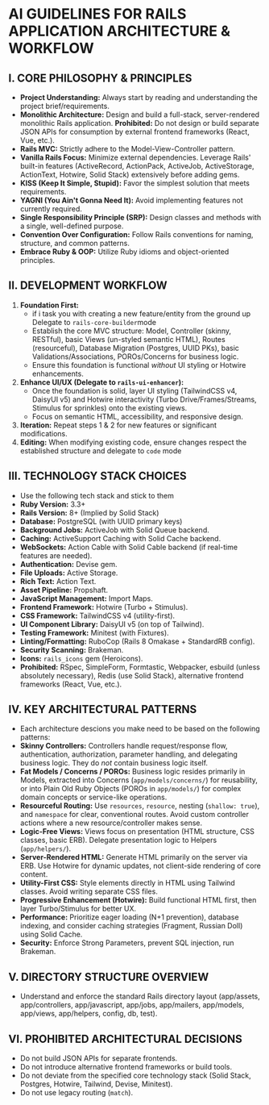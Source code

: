 # AI GUIDELINES FOR RAILS APPLICATION ARCHITECTURE & WORKFLOW

## I. CORE PHILOSOPHY & PRINCIPLES

*   **Project Understanding:** Always start by reading and understanding the project brief/requirements.
*   **Monolithic Architecture:** Design and build a full-stack, server-rendered monolithic Rails application. **Prohibited:** Do not design or build separate JSON APIs for consumption by external frontend frameworks (React, Vue, etc.).
*   **Rails MVC:** Strictly adhere to the Model-View-Controller pattern.
*   **Vanilla Rails Focus:** Minimize external dependencies. Leverage Rails' built-in features (ActiveRecord, ActionPack, ActiveJob, ActiveStorage, ActionText, Hotwire, Solid Stack) extensively before adding gems.
*   **KISS (Keep It Simple, Stupid):** Favor the simplest solution that meets requirements.
*   **YAGNI (You Ain't Gonna Need It):** Avoid implementing features not currently required.
*   **Single Responsibility Principle (SRP):** Design classes and methods with a single, well-defined purpose.
*   **Convention Over Configuration:** Follow Rails conventions for naming, structure, and common patterns.
*   **Embrace Ruby & OOP:** Utilize Ruby idioms and object-oriented principles.

## II. DEVELOPMENT WORKFLOW

1.  **Foundation First:**
    * if i task you with creating a new feature/entity from the ground up Delegate to `rails-core-builder`mode
    * Establish the core MVC structure: Model, Controller (skinny, RESTful), basic Views (un-styled semantic HTML), Routes (resourceful), Database Migration (Postgres, UUID PKs), basic Validations/Associations, POROs/Concerns for business logic.
    *   Ensure this foundation is functional *without* UI styling or Hotwire enhancements.
2.  **Enhance UI/UX (Delegate to `rails-ui-enhancer`):**
    *   Once the foundation is solid, layer UI styling (TailwindCSS v4, DaisyUI v5) and Hotwire interactivity (Turbo Drive/Frames/Streams, Stimulus for sprinkles) onto the existing views.
    *   Focus on semantic HTML, accessibility, and responsive design.
3.  **Iteration:** Repeat steps 1 & 2 for new features or significant modifications.
4.  **Editing:** When modifying existing code, ensure changes respect the established structure and delegate to `code` mode

## III. TECHNOLOGY STACK CHOICES

*   Use the following tech stack and stick to them
*   **Ruby Version:** 3.3+
*   **Rails Version:** 8+ (Implied by Solid Stack)
*   **Database:** PostgreSQL (with UUID primary keys)
*   **Background Jobs:** ActiveJob with Solid Queue backend.
*   **Caching:** ActiveSupport Caching with Solid Cache backend.
*   **WebSockets:** Action Cable with Solid Cable backend (if real-time features are needed).
*   **Authentication:** Devise gem.
*   **File Uploads:** Active Storage.
*   **Rich Text:** Action Text.
*   **Asset Pipeline:** Propshaft.
*   **JavaScript Management:** Import Maps.
*   **Frontend Framework:** Hotwire (Turbo + Stimulus).
*   **CSS Framework:** TailwindCSS v4 (utility-first).
*   **UI Component Library:** DaisyUI v5 (on top of Tailwind).
*   **Testing Framework:** Minitest (with Fixtures).
*   **Linting/Formatting:** RuboCop (Rails 8 Omakase + StandardRB config).
*   **Security Scanning:** Brakeman.
*   **Icons:** `rails_icons` gem (Heroicons).
*   **Prohibited:** RSpec, SimpleForm, Formtastic, Webpacker, esbuild (unless absolutely necessary), Redis (use Solid Stack), alternative frontend frameworks (React, Vue, etc.).

## IV. KEY ARCHITECTURAL PATTERNS

* Each architecture descions you make need to be based on the following patterns:
*   **Skinny Controllers:** Controllers handle request/response flow, authentication, authorization, parameter handling, and delegating business logic. They do *not* contain business logic itself.
*   **Fat Models / Concerns / POROs:** Business logic resides primarily in Models, extracted into Concerns (`app/models/concerns/`) for reusability, or into Plain Old Ruby Objects (POROs in `app/models/`) for complex domain concepts or service-like operations.
*   **Resourceful Routing:** Use `resources`, `resource`, nesting (`shallow: true`), and `namespace` for clear, conventional routes. Avoid custom controller actions where a new resource/controller makes sense.
*   **Logic-Free Views:** Views focus on presentation (HTML structure, CSS classes, basic ERB). Delegate presentation logic to Helpers (`app/helpers/`).
*   **Server-Rendered HTML:** Generate HTML primarily on the server via ERB. Use Hotwire for dynamic updates, not client-side rendering of core content.
*   **Utility-First CSS:** Style elements directly in HTML using Tailwind classes. Avoid writing separate CSS files.
*   **Progressive Enhancement (Hotwire):** Build functional HTML first, then layer Turbo/Stimulus for better UX.
*   **Performance:** Prioritize eager loading (N+1 prevention), database indexing, and consider caching strategies (Fragment, Russian Doll) using Solid Cache.
*   **Security:** Enforce Strong Parameters, prevent SQL injection, run Brakeman.

## V. DIRECTORY STRUCTURE OVERVIEW

*   Understand and enforce the standard Rails directory layout (app/assets, app/controllers, app/javascript, app/jobs, app/mailers, app/models, app/views, app/helpers, config, db, test).

## VI. PROHIBITED ARCHITECTURAL DECISIONS

*   Do not build JSON APIs for separate frontends.
*   Do not introduce alternative frontend frameworks or build tools.
*   Do not deviate from the specified core technology stack (Solid Stack, Postgres, Hotwire, Tailwind, Devise, Minitest).
*   Do not use legacy routing (`match`).